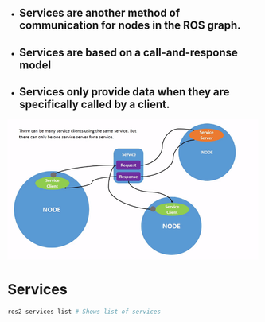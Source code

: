 - ## Services are another method of communication for nodes in the ROS graph.
- ## Services are based on a call-and-response model
- ## Services only provide data when they are specifically called by a client.

![Services](Images/Services.gif)
# Services

```sh
ros2 services list # Shows list of services
```
